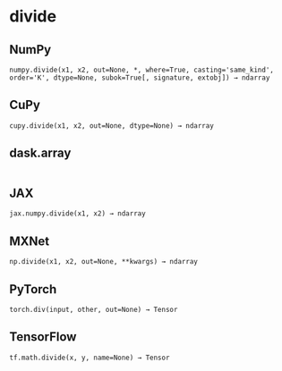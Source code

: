 # divide

## NumPy

```
numpy.divide(x1, x2, out=None, *, where=True, casting='same_kind', order='K', dtype=None, subok=True[, signature, extobj]) → ndarray
```

## CuPy

```
cupy.divide(x1, x2, out=None, dtype=None) → ndarray
```

## dask.array

```

```

## JAX

```
jax.numpy.divide(x1, x2) → ndarray
```

## MXNet

```
np.divide(x1, x2, out=None, **kwargs) → ndarray
```

## PyTorch

```
torch.div(input, other, out=None) → Tensor
```

## TensorFlow

```
tf.math.divide(x, y, name=None) → Tensor
```
